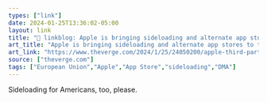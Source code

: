 ```yaml
---
types: ["link"]
date: 2024-01-25T13:36:02-05:00
layout: link
title: "🔗 linkblog: Apple is bringing sideloading and alternate app stores to the iPhone - The Verge'"
art_title: "Apple is bringing sideloading and alternate app stores to the iPhone - The Verge"
art_link: "https://www.theverge.com/2024/1/25/24050200/apple-third-party-app-stores-allowed-iphone-ios-europe-digital-markets-act"
source: ["theverge.com"]
tags: ["European Union","Apple","App Store","sideloading","DMA"]
---
```

Sideloading for Americans, too, please. 
